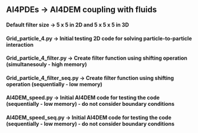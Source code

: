 ## AI4PDEs -> AI4DEM coupling with fluids

#### Default filter size -> 5 x 5 in 2D and 5 x 5 x 5 in 3D 

#### Grid_particle_4.py             -> Initial testing 2D code for solving particle-to-particle interaction
#### Grid_particle_4_filter.py      -> Create filter function using shifting operation (simultanesouly - high memory)
#### Grid_particle_4_filter_seq.py  -> Create filter function using shifting operation (sequentially   - low memory)

#### AI4DEM_speed.py      -> Initial AI4DEM code for testing the code (sequentially   - low memory) - do not consider boundary conditions 
#### AI4DEM_speed_seq.py  -> Initial AI4DEM code for testing the code (sequentially   - low memory) - do not consider boundary conditions 

